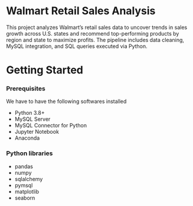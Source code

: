 # Walmart Retail Sales Analysis
This project analyzes Walmart’s retail sales data to uncover trends in sales growth across U.S. states and recommend top-performing products by region and state to maximize profits. The pipeline includes data cleaning, MySQL integration, and SQL queries executed via Python.
# Getting Started

### Prerequisites

We have to have the following softwares installed
- Python 3.8+
- MySQL Server
- MySQL Connector for Python
- Jupyter Notebook
- Anaconda

### Python libraries
- pandas
- numpy
- sqlalchemy
- pymsql
- matplotlib
- seaborn
